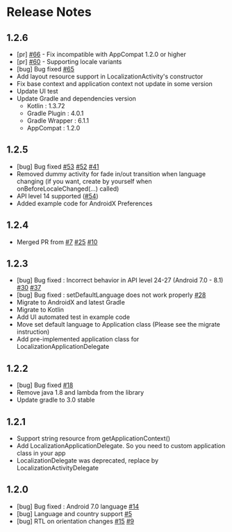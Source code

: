 Release Notes
====

1.2.6
----
* [pr] [#66](https://github.com/akexorcist/Android-Localization/issues/66) - Fix incompatible with AppCompat 1.2.0 or higher
* [pr] [#60](https://github.com/akexorcist/Android-Localization/issues/60) - Supporting locale variants
* [bug] Bug fixed [#65](https://github.com/akexorcist/Android-Localization/issues/65)
* Add layout resource support in LocalizationActivity's constructor 
* Fix base context and application context not update in some version
* Update UI test
* Update Gradle and dependencies version
  * Kotlin : 1.3.72
  * Gradle Plugin : 4.0.1
  * Gradle Wrapper : 6.1.1 
  * AppCompat : 1.2.0 

1.2.5
----
* [bug] Bug fixed [#53](https://github.com/akexorcist/Android-Localization/issues/53) [#52](https://github.com/akexorcist/Android-Localization/issues/52) [#41](https://github.com/akexorcist/Android-Localization/issues/41)
* Removed dummy activity for fade in/out transition when language changing (if you want, create by yourself when onBeforeLocaleChanged(...) called)
* API level 14 supported ([#54](https://github.com/akexorcist/Android-Localization/issues/54))
* Added example code for AndroidX Preferences 

1.2.4
----
* Merged PR from [#7](https://github.com/akexorcist/Android-Localization/pull/7) [#25](https://github.com/akexorcist/Android-Localization/pull/25) [#10](https://github.com/akexorcist/Android-Localization/pull/10)
 
1.2.3
----
* [bug] Bug fixed : Incorrect behavior in API level 24-27 (Android 7.0 - 8.1) [#30](https://github.com/akexorcist/Android-Localization/issues/30) [#37](https://github.com/akexorcist/Android-Localization/issues/37)
* [bug] Bug fixed : setDefaultLanguage does not work properly [#28](https://github.com/akexorcist/Android-Localization/issues/28)
* Migrate to AndroidX and latest Gradle
* Migrate to Kotlin
* Add UI automated test in example code
* Move set default language to Application class (Please see the migrate instruction)
* Add pre-implemented application class for LocalizationApplicationDelegate

1.2.2
----
* [bug] Bug fixed [#18](https://github.com/akexorcist/Android-Localization/issues/18) 
* Remove java 1.8 and lambda from the library 
* Update gradle to 3.0 stable

1.2.1
----
* Support string resource from getApplicationContext() 
* Add LocalizationApplicationDelegate. So you need to custom application class in your app
* LocalizationDelegate was deprecated, replace by LocalizationActivityDelegate 

1.2.0
----
* [bug] Bug fixed : Android 7.0 language [#14](https://github.com/akexorcist/Android-Localization/issues/14)
* [bug] Language and country support [#5](https://github.com/akexorcist/Android-Localization/issues/5)
* [bug] RTL on orientation changes [#15](https://github.com/akexorcist/Android-Localization/issues/15) [#9](https://github.com/akexorcist/Android-Localization/issues/9)